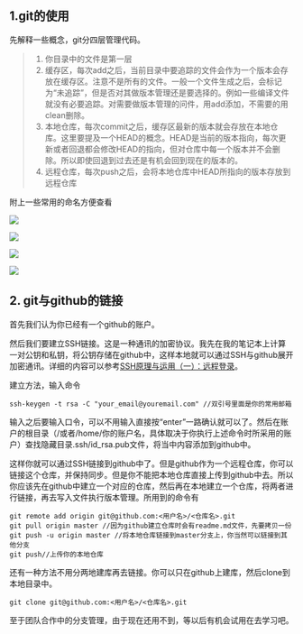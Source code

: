 ## 1.git的使用

先解释一些概念，git分四层管理代码。

> 1. 你目录中的文件是第一层
> 2. 缓存区，每次add之后，当前目录中要追踪的文件会作为一个版本会存放在缓存区。注意不是所有的文件。一般一个文件生成之后，会标记为“未追踪”，但是否对其做版本管理还是要选择的。例如一些编译文件就没有必要追踪。对需要做版本管理的问件，用add添加，不需要的用clean删除。
> 3. 本地仓库，每次commit之后，缓存区最新的版本就会存放在本地仓库。这里要提及一个HEAD的概念。HEAD是当前的版本指向，每次更新或者回退都会修改HEAD的指向，但对仓库中每一个版本并不会删除。所以即使回退到过去还是有机会回到现在的版本的。
> 4. 远程仓库，每次push之后，会将本地仓库中HEAD所指向的版本存放到远程仓库

附上一些常用的命名方便查看

![](/home/woaixsy/happy/Operatelog/Git一些命令.png)

![](/home/woaixsy/happy/Operatelog/Git本地常见使用命令.png)

![](/home/woaixsy/happy/Operatelog/Git远程常见使用命令.png)

![](/home/woaixsy/happy/Operatelog/Git形象描述图.png)



## 2. git与github的链接

首先我们认为你已经有一个github的账户。

然后我们要建立SSH链接。这是一种通讯的加密协议。我先在我的笔记本上计算一对公钥和私钥，将公钥存储在github中，这样本地就可以通过SSH与github展开加密通讯。详细的内容可以参考[SSH原理与运用（一）：远程登录](http://www.ruanyifeng.com/blog/2011/12/ssh_remote_login.html)。

建立方法，输入命令

```shell
ssh-keygen -t rsa -C "your_email@youremail.com" //双引号里面是你的常用邮箱
```

输入之后要输入口令，可以不用输入直接按“enter”一路确认就可以了。然后在账户的根目录（/或者/home/你的账户名，具体取决于你执行上述命令时所采用的账户）查找隐藏目录.ssh/id_rsa.pub文件，将当中内容添加到github中。

这样你就可以通过SSH链接到github中了。但是github作为一个远程仓库，你可以链接这个仓库，并保持同步。但是你不能把本地仓库直接上传到github中去。所以你应该先在github中建立一个对应的仓库，然后再在本地建立一个仓库，将两者进行链接，再去写入文件执行版本管理。所用到的命令有

```shell
git remote add origin git@github.com:<用户名>/<仓库名>.git
git pull origin master //因为github建立仓库时会有readme.md文件，先要拷贝一份
git push -u origin master //将本地仓库链接到master分支上，你当然可以链接到其他分支
git push//上传你的本地仓库
```

还有一种方法不用分两地建库再去链接。你可以只在github上建库，然后clone到本地目录中。

```shell
git clone git@github.com:<用户名>/<仓库名>.git
```

至于团队合作中的分支管理，由于现在还用不到，等以后有机会试用在去学习吧。
